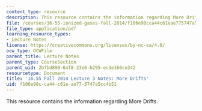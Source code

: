 ```yaml
---
content_type: resource
description: This resource contains the information regarding More Drifts.
file: /courses/16-55-ionized-gases-fall-2014/f106e98cca44c61eae775747a5cc4b51_MIT16_55F14_Lecture3.pdf
file_type: application/pdf
learning_resource_types:
- Lecture Notes
license: https://creativecommons.org/licenses/by-nc-sa/4.0/
ocw_type: OCWFile
parent_title: Lecture Notes
parent_type: CourseSection
parent_uid: 2bfbd890-64f8-23e6-b295-ecde160ce342
resourcetype: Document
title: '16.55 Fall 2014 Lecture 3 Notes: More Drifts'
uid: f106e98c-ca44-c61e-ae77-5747a5cc4b51
---
```

This resource contains the information regarding More Drifts.